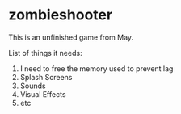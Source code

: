 zombieshooter
=============

This is an unfinished game from May.

List of things it needs:

1. I need to free the memory used to prevent lag
2. Splash Screens
3. Sounds
4. Visual Effects
5. etc
